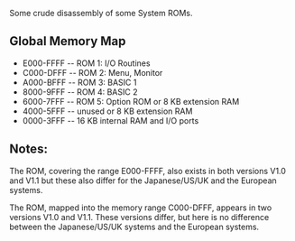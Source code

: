 Some crude disassembly of some System ROMs.

Global Memory Map
-----------------
* E000-FFFF -- ROM 1: I/O Routines
* C000-DFFF -- ROM 2: Menu, Monitor
* A000-BFFF -- ROM 3: BASIC 1
* 8000-9FFF -- ROM 4: BASIC 2
* 6000-7FFF -- ROM 5: Option ROM or 8 KB extension RAM
* 4000-5FFF -- unused or 8 KB extension RAM
* 0000-3FFF -- 16 KB internal RAM and I/O ports

Notes:
------
The ROM, covering the range E000-FFFF, also exists in both versions V1.0 and V1.1 but these
also differ for the Japanese/US/UK and the European systems. 

The ROM, mapped into the memory range C000-DFFF, appears in two versions V1.0 and V1.1.
These versions differ, but here is no difference between the Japanese/US/UK systems and the European systems.
